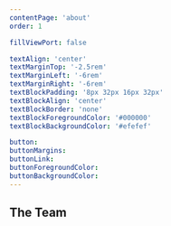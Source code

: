```yaml
---
contentPage: 'about'
order: 1

fillViewPort: false

textAlign: 'center'
textMarginTop: '-2.5rem'
textMarginLeft: '-6rem'
textMarginRight: '-6rem'
textBlockPadding: '8px 32px 16px 32px'
textBlockAlign: 'center'
textBlockBorder: 'none'
textBlockForegroundColor: '#000000'
textBlockBackgroundColor: '#efefef'

button:
buttonMargins:
buttonLink:
buttonForegroundColor:
buttonBackgroundColor:
---
```


## The Team

<ContentCards cardContentGlob='/team/*'></ContentCards>
